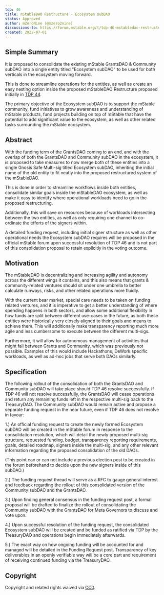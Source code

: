 ```yaml
---
tdp: 46
title: mStableDAO Restructure - Ecosystem subDAO
status: Approved
author: mZeroNine (@mzero2nine)
discussions-to: https://forum.mstable.org/t/tdp-46-mstabledao-restructure-community-subdao/895
created: 2022-07-01
---
```


## Simple Summary

It is proposed to consolidate the existing mStable GrantsDAO & Community subDAO into a single entity titled "Ecosystem subDAO" to be used for both verticals in the ecosystem moving forward.

This is done to streamline operations for the entities, as well as create an easy nesting option inside the proposed mStableDAO Restructure proposed initially in [TDP 44](https://mips.mstable.org/TDP/tdp-44.html).

The primary objective of the Ecosystem subDAO is to support the mStable community, fund initiatives to grow awareness and understanding of mStable products, fund projects building on top of mStable that have the potential to add significant value to the ecosystem, as well as other related tasks surrounding the mStable ecosystem.

## Abstract

With the funding term of the GrantsDAO coming to an end, and with the overlap of both the GrantsDAO and Community subDAO in the ecosystem, it is proposed to take measures to now merge both of these entities into a single Gnosis Safe Multi-sig titled Ecosystem subDAO, inheriting the initial name of the old entity to fit neatly into the proposed restructured system of the mStableDAO. 

This is done in order to streamline workflows inside both entities, consolidate similar goals inside the mStableDAO ecosystem, as well as make it easy to identify where operational workloads need to go in the proposed restructuring. 

Additionally, this will save on resources because of workloads intersecting between the two entities, as well as only requiring one channel to co-ordinate the efforts of the signers within. 

A detailed funding request, including initial signer structure as well as other operational needs the Ecosystem subDAO requires will be proposed in the official mStable forum upon successful resolution of TDP 46 and is not part of this consolidation proposal to retain explicitly in the voting outcome.

## Motivation

The mStableDAO is decentralizing and increasing agility and autonomy across the different wings it contains, and this also means that grants & community-related ventures should sit under one umbrella to better calculate runways, risks, and other related operations more fluidly. 

With the current bear market, special care needs to be taken on funding related ventures, and it is imperative to get a better understanding of where spending happens in both sectors, and allow some additional flexibility in how funds are split between different use-cases in the future, as both these entities were historically very closely aligned to their goals and means to achieve them. This will additionally make transparency reporting much more agile and less cumbersome to execute between the different multi-sigs.

Furthermore, it will allow for autonomous management of activities that might fall between Grants and Community, which was previously not possible. Examples of this would include Hackathons, DeWork specific workloads, as well as ad-hoc jobs that serve both DAOs similarly.

## Specification

The following rollout of the consolidation of both the GrantsDAO and Community subDAO will take place should TDP 46 resolve successfully. If TDP 46 will not resolve successfully, the GrantsDAO will cease operations and return any remaining funds left in the respective multi-sig back to the TreasuryDAO. The Community subDAO would remain active and propose a separate funding request in the near future, even if TDP 46 does not resolve in favour:

1.) An official funding request to create the newly formed Ecosystem subDAO will be created in the mStable forum in response to the consolidation resolution, which will detail the newly proposed multi-sig structure, requested funding, budget, transparency reporting requirements, goals, detailed roadmap, signers inside the multi-sig, and any other relevant information regarding the proposed consolidation of the old DAOs. 

(This point can or can not include a previous election post to be created in the forum beforehand to decide upon the new signers inside of this subDAO.)

2.) The funding request thread will serve as a RFC to gauge general interest and feedback regarding the rollout of this consolidated version of the Community subDAO and the GrantsDAO. 

3.) Upon finding general consensus in the funding request post, a formal proposal will be drafted to finalize the rollout of consolidating the Community subDAO with the GrantsDAO for Meta Governors to discuss and vote upon. 

4.) Upon successful resolution of the funding request, the consolidated Ecosystem subDAO will be created and be funded as ratified via TDP by the TreasuryDAO and operations begin immediately afterwards.

5.) The exact way on how ongoing funding will be accounted for and managed will be detailed in the Funding Request post. Transparency of key deliverables in an openly verifiable way will be a core part and requirement of receiving continued funding via the TreasuryDAO.

## Copyright

Copyright and related rights waived via [CC0](https://creativecommons.org/publicdomain/zero/1.0/).
